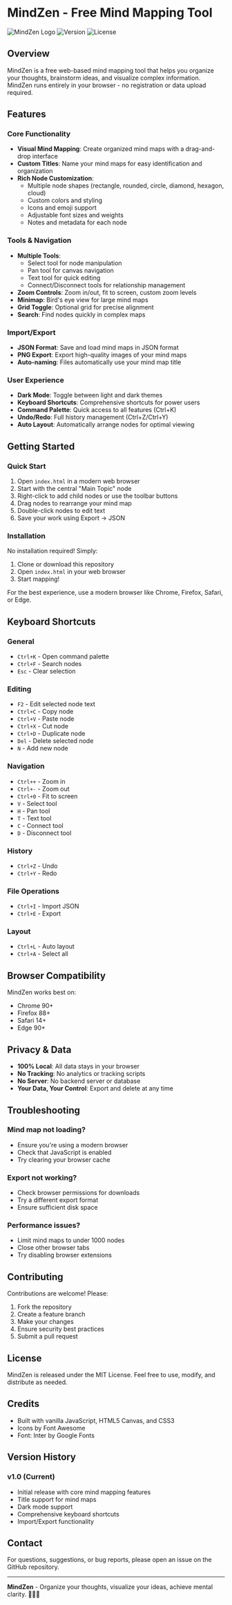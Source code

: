# MindZen - Free Mind Mapping Tool

![MindZen Logo](https://img.shields.io/badge/MindZen-Mind%20Mapping-6366f1?style=for-the-badge&logo=brain&logoColor=white)
![Version](https://img.shields.io/badge/Version-1.0-green?style=flat-square)
![License](https://img.shields.io/badge/License-MIT-blue?style=flat-square)

## Overview

MindZen is a free web-based mind mapping tool that helps you organize your thoughts, brainstorm ideas, and visualize complex information. MindZen runs entirely in your browser - no registration or data upload required.

## Features

### Core Functionality
- **Visual Mind Mapping**: Create organized mind maps with a drag-and-drop interface
- **Custom Titles**: Name your mind maps for easy identification and organization
- **Rich Node Customization**: 
  - Multiple node shapes (rectangle, rounded, circle, diamond, hexagon, cloud)
  - Custom colors and styling
  - Icons and emoji support
  - Adjustable font sizes and weights
  - Notes and metadata for each node

### Tools & Navigation
- **Multiple Tools**:
  - Select tool for node manipulation
  - Pan tool for canvas navigation
  - Text tool for quick editing
  - Connect/Disconnect tools for relationship management
- **Zoom Controls**: Zoom in/out, fit to screen, custom zoom levels
- **Minimap**: Bird's eye view for large mind maps
- **Grid Toggle**: Optional grid for precise alignment
- **Search**: Find nodes quickly in complex maps

### Import/Export
- **JSON Format**: Save and load mind maps in JSON format
- **PNG Export**: Export high-quality images of your mind maps
- **Auto-naming**: Files automatically use your mind map title

### User Experience
- **Dark Mode**: Toggle between light and dark themes
- **Keyboard Shortcuts**: Comprehensive shortcuts for power users
- **Command Palette**: Quick access to all features (Ctrl+K)
- **Undo/Redo**: Full history management (Ctrl+Z/Ctrl+Y)
- **Auto Layout**: Automatically arrange nodes for optimal viewing



## Getting Started

### Quick Start

1. Open `index.html` in a modern web browser
2. Start with the central "Main Topic" node
3. Right-click to add child nodes or use the toolbar buttons
4. Drag nodes to rearrange your mind map
5. Double-click nodes to edit text
6. Save your work using Export → JSON

### Installation

No installation required! Simply:

1. Clone or download this repository
2. Open `index.html` in your web browser
3. Start mapping!

For the best experience, use a modern browser like Chrome, Firefox, Safari, or Edge.



## Keyboard Shortcuts

### General
- `Ctrl+K` - Open command palette
- `Ctrl+F` - Search nodes
- `Esc` - Clear selection

### Editing
- `F2` - Edit selected node text
- `Ctrl+C` - Copy node
- `Ctrl+V` - Paste node
- `Ctrl+X` - Cut node
- `Ctrl+D` - Duplicate node
- `Del` - Delete selected node
- `N` - Add new node

### Navigation
- `Ctrl++` - Zoom in
- `Ctrl+-` - Zoom out
- `Ctrl+0` - Fit to screen
- `V` - Select tool
- `H` - Pan tool
- `T` - Text tool
- `C` - Connect tool
- `D` - Disconnect tool

### History
- `Ctrl+Z` - Undo
- `Ctrl+Y` - Redo

### File Operations
- `Ctrl+I` - Import JSON
- `Ctrl+E` - Export

### Layout
- `Ctrl+L` - Auto layout
- `Ctrl+A` - Select all


## Browser Compatibility

MindZen works best on:
- Chrome 90+
- Firefox 88+
- Safari 14+
- Edge 90+

## Privacy & Data

- **100% Local**: All data stays in your browser
- **No Tracking**: No analytics or tracking scripts
- **No Server**: No backend server or database
- **Your Data, Your Control**: Export and delete at any time

## Troubleshooting

### Mind map not loading?
- Ensure you're using a modern browser
- Check that JavaScript is enabled
- Try clearing your browser cache

### Export not working?
- Check browser permissions for downloads
- Try a different export format
- Ensure sufficient disk space

### Performance issues?
- Limit mind maps to under 1000 nodes
- Close other browser tabs
- Try disabling browser extensions

## Contributing

Contributions are welcome! Please:
1. Fork the repository
2. Create a feature branch
3. Make your changes
4. Ensure security best practices
5. Submit a pull request

## License

MindZen is released under the MIT License. Feel free to use, modify, and distribute as needed.

## Credits

- Built with vanilla JavaScript, HTML5 Canvas, and CSS3
- Icons by Font Awesome
- Font: Inter by Google Fonts

## Version History

### v1.0 (Current)
- Initial release with core mind mapping features
- Title support for mind maps
- Dark mode support
- Comprehensive keyboard shortcuts
- Import/Export functionality

## Contact

For questions, suggestions, or bug reports, please open an issue on the GitHub repository.

---

**MindZen** - Organize your thoughts, visualize your ideas, achieve mental clarity. 🧘‍♀️✨
